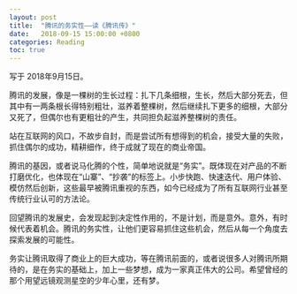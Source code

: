 ```yaml
---
layout: post
title:  "腾讯的务实性——读《腾讯传》"
date:   2018-09-15 15:00:00 +0800
categories: Reading
toc: true
---
```


写于 2018年9月15日。

腾讯的发展，像是一棵树的生长过程：扎下几条细根，生长，然后大部分死去，但其中有一两条根长得特别粗壮，滋养着整棵树，然后继续扎下更多的细根，大部分又死了，但偶尔也有更粗壮的产生，共同担负起滋养整棵树的责任。

站在互联网的风口，不故步自封，而是尝试所有想得到的机会，接受大量的失败，抓住偶尔的成功，精耕细作，终于成就了现在的商业帝国。

腾讯的基因，或者说马化腾的个性，简单地说就是“务实”。既体现在对产品的不断打磨优化，也体现在“山寨”、“抄袭”的标签上。小步快跑、快速迭代、用户体验、模仿然后创新，这些最早被腾讯重视的东西，如今已经成为了所有互联网行业甚至传统行业认可的方法论。

回望腾讯的发展史，会发现起到决定性作用的，不是计划，而是意外。意外，有时候代表着机会。腾讯的务实性，让他们更容易抓住这些机会，然后从每一个角度去探索发展的可能性。

务实让腾讯取得了商业上的巨大成功，等在腾讯前面的，或者说很多人对腾讯所期待的，是在务实的基础上，加上一些梦想，成为一家真正伟大的公司。希望曾经的那个用望远镜观测星空的少年心里，还有梦。
